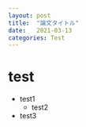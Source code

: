 ```yaml
---
layout: post
title:  "論文タイトル"
date:   2021-03-13
categories: Test
---
```


# test

- test1
    - test2
- test3